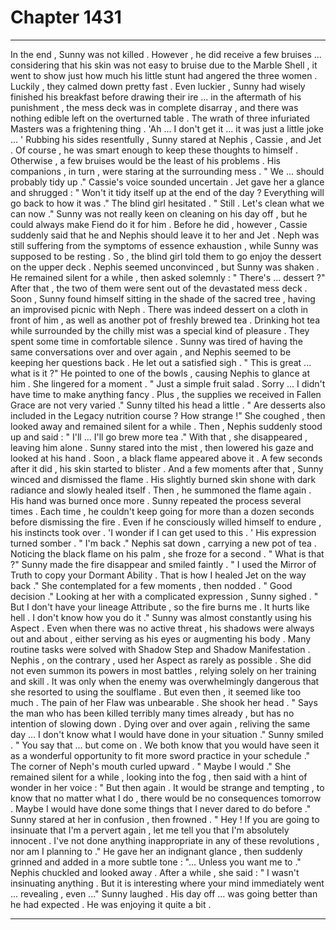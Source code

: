 
# Chapter 1431


---

In the end , Sunny was not killed . However , he did receive a few bruises ... considering that his skin was not easy to bruise due to the Marble Shell , it went to show just how much his little stunt had angered the three women .
Luckily , they calmed down pretty fast .
Even luckier , Sunny had wisely finished his breakfast before drawing their ire ... in the aftermath of his punishment , the mess deck was in complete disarray , and there was nothing edible left on the overturned table . The wrath of three infuriated Masters was a frightening thing .
'Ah ... I don't get it ... it was just a little joke ... '
Rubbing his sides resentfully , Sunny stared at Nephis , Cassie , and Jet . Of course , he was smart enough to keep these thoughts to himself . Otherwise , a few bruises would be the least of his problems .
His companions , in turn , were staring at the surrounding mess .
" We ... should probably tidy up ."
Cassie's voice sounded uncertain . Jet gave her a glance and shrugged :
" Won't it tidy itself up at the end of the day ? Everything will go back to how it was ."
The blind girl hesitated .
" Still . Let's clean what we can now ."
Sunny was not really keen on cleaning on his day off , but he could always make Fiend do it for him . Before he did , however , Cassie suddenly said that he and Nephis should leave it to her and Jet .
Neph was still suffering from the symptoms of essence exhaustion , while Sunny was supposed to be resting . So , the blind girl told them to go enjoy the dessert on the upper deck .
Nephis seemed unconvinced , but Sunny was shaken . He remained silent for a while , then asked solemnly :
" There's ... dessert ?"
After that , the two of them were sent out of the devastated mess deck .
Soon , Sunny found himself sitting in the shade of the sacred tree , having an improvised picnic with Neph . There was indeed dessert on a cloth in front of him , as well as another pot of freshly brewed tea . Drinking hot tea while surrounded by the chilly mist was a special kind of pleasure .
They spent some time in comfortable silence . Sunny was tired of having the same conversations over and over again , and Nephis seemed to be keeping her questions back .
He let out a satisfied sigh .
" This is great ... what is it ?"
He pointed to one of the bowls , causing Nephis to glance at him . She lingered for a moment .
" Just a simple fruit salad . Sorry ... I didn't have time to make anything fancy . Plus , the supplies we received in Fallen Grace are not very varied ."
Sunny tilted his head a little .
" Are desserts also included in the Legacy nutrition course ? How strange !"
She coughed , then looked away and remained silent for a while . Then , Nephis suddenly stood up and said :
" I'll ... I'll go brew more tea ."
With that , she disappeared , leaving him alone .
Sunny stared into the mist , then lowered his gaze and looked at his hand . Soon , a black flame appeared above it . A few seconds after it did , his skin started to blister .
And a few moments after that , Sunny winced and dismissed the flame .
His slightly burned skin shone with dark radiance and slowly healed itself . Then , he summoned the flame again . His hand was burned once more .
Sunny repeated the process several times . Each time , he couldn't keep going for more than a dozen seconds before dismissing the fire . Even if he consciously willed himself to endure , his instincts took over .
'I wonder if I can get used to this . '
His expression turned somber .
" I'm back ."
Nephis sat down , carrying a new pot of tea . Noticing the black flame on his palm , she froze for a second .
" What is that ?"
Sunny made the fire disappear and smiled faintly .
" I used the Mirror of Truth to copy your Dormant Ability . That is how I healed Jet on the way back ."
She contemplated for a few moments , then nodded .
" Good decision ."
Looking at her with a complicated expression , Sunny sighed .
" But I don't have your lineage Attribute , so the fire burns me . It hurts like hell . I don't know how you do it ."
Sunny was almost constantly using his Aspect . Even when there was no active threat , his shadows were always out and about , either serving as his eyes or augmenting his body . Many routine tasks were solved with Shadow Step and Shadow Manifestation .
Nephis , on the contrary , used her Aspect as rarely as possible . She did not even summon its powers in most battles , relying solely on her training and skill . It was only when the enemy was overwhelmingly dangerous that she resorted to using the soulflame .
But even then , it seemed like too much . The pain of her Flaw was unbearable .
She shook her head .
" Says the man who has been killed terribly many times already , but has no intention of slowing down . Dying over and over again , reliving the same day ... I don't know what I would have done in your situation ."
Sunny smiled .
" You say that ... but come on . We both know that you would have seen it as a wonderful opportunity to fit more sword practice in your schedule ."
The corner of Neph's mouth curled upward .
" Maybe I would ."
She remained silent for a while , looking into the fog , then said with a hint of wonder in her voice :
" But then again . It would be strange and tempting , to know that no matter what I do , there would be no consequences tomorrow . Maybe I would have done some things that I never dared to do before ."
Sunny stared at her in confusion , then frowned .
" Hey ! If you are going to insinuate that I'm a pervert again , let me tell you that I'm absolutely innocent . I've not done anything inappropriate in any of these revolutions , nor am I planning to ."
He gave her an indignant glance , then suddenly grinned and added in a more subtle tone :
"... Unless you want me to ."
Nephis chuckled and looked away .
After a while , she said :
" I wasn't insinuating anything . But it is interesting where your mind immediately went ... revealing , even ..."
Sunny laughed .
His day off ... was going better than he had expected .
He was enjoying it quite a bit .

---

